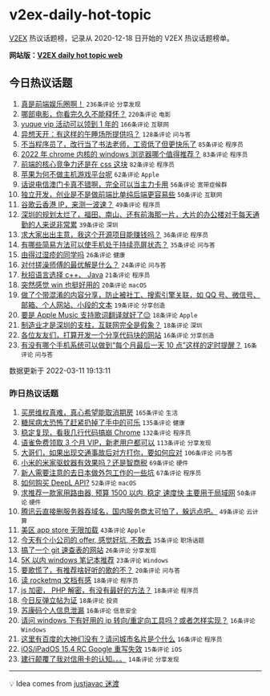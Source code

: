 # v2ex-daily-hot-topic

[V2EX](https://www.v2ex.com/) 热议话题榜，记录从 2020-12-18 日开始的 V2EX 热议话题榜单。

**网站版：[V2EX daily hot topic web](https://boojack.github.io/v2ex-daily-hot-topic-web/)**

## 今日热议话题

<!-- TODAY BEGIN -->

1. [真是前端娱乐圈啊！](https://www.v2ex.com/t/839669) `236条评论` `分享发现`
1. [哪部电影，你看完久久不能释怀？](https://www.v2ex.com/t/839674) `220条评论` `电影`
1. [yuque vip 活动可以领到 1 年的](https://www.v2ex.com/t/839578) `166条评论` `互联网`
1. [异想天开：有这样的午睡场所提供吗？](https://www.v2ex.com/t/839585) `128条评论` `问与答`
1. [不当程序员了，改行当了书法老师，工资低了但更快乐了](https://www.v2ex.com/t/839599) `85条评论` `程序员`
1. [2022 年 chrome 内核的 windows 浏览器哪个值得推荐？](https://www.v2ex.com/t/839613) `83条评论` `程序员`
1. [前端的核心竞争力还是在 css 这块](https://www.v2ex.com/t/839655) `82条评论` `程序员`
1. [苹果为何不做主机游戏平台呢](https://www.v2ex.com/t/839716) `62条评论` `Apple`
1. [话说电信澳门卡真不错啊，完全可以当主力卡用](https://www.v2ex.com/t/839625) `56条评论` `宽带症候群`
1. [独立开发，创业是不是做前端比单纯后端更容易些](https://www.v2ex.com/t/839573) `50条评论` `互联网`
1. [谷歌云香港 IP，来测一波速？](https://www.v2ex.com/t/839605) `49条评论` `程序员`
1. [深圳的规划太烂了，福田、南山、还有前海那一片，大片的办公楼对于每天通勤的人来说非常累](https://www.v2ex.com/t/839648) `39条评论` `深圳`
1. [求大家出出主意，我这个开源项目能赚钱吗？](https://www.v2ex.com/t/839730) `36条评论` `程序员`
1. [有哪些简易方法可以使手机处于持续亮屏状态？](https://www.v2ex.com/t/839566) `35条评论` `问与答`
1. [由得过湿疹的同学吗](https://www.v2ex.com/t/839656) `26条评论` `健康`
1. [对付搓澡师傅的最优解是什么？](https://www.v2ex.com/t/839675) `24条评论` `问与答`
1. [秋招语言选择 c++、 Java](https://www.v2ex.com/t/839689) `21条评论` `程序员`
1. [突然感觉 win 也挺好用的](https://www.v2ex.com/t/839732) `20条评论` `macOS`
1. [做了个带混淆的内容分享，防止被社工、搜索引擎关联，如 QQ 号、微信号、邮箱、个人网站、小段的文本](https://www.v2ex.com/t/839628) `19条评论` `分享创造`
1. [要是 Apple Music 支持歌词翻译就好了😔](https://www.v2ex.com/t/839728) `18条评论` `Apple`
1. [制造业才是深圳的支柱，互联网完全是假象？](https://www.v2ex.com/t/839654) `18条评论` `深圳`
1. [各位友友们，打算开发一个分享代码块的网站](https://www.v2ex.com/t/839629) `16条评论` `分享创造`
1. [有没有哪个手机系统可以做到“每个月最后一天 10 点”这样的定时提醒？](https://www.v2ex.com/t/839626) `16条评论` `问与答`

数据更新于 2022-03-11 19:13:11

<!-- TODAY END -->

### 昨日热议话题

<!-- YESTERDAY BEGIN -->

1. [买房维权真难，真心希望能取消期房](https://www.v2ex.com/t/839312) `165条评论` `生活`
1. [糖尿病太恐怖了赶紧扔掉了手中的可乐](https://www.v2ex.com/t/839307) `135条评论` `健康`
1. [稳定复现，看我几行代码搞崩 Chrome](https://www.v2ex.com/t/839328) `132条评论` `程序员`
1. [语雀免费领取 3 个月 VIP，新老用户都可以](https://www.v2ex.com/t/839357) `113条评论` `分享发现`
1. [大哥们，如果出现交通事故后对方打你，要如何应对](https://www.v2ex.com/t/839351) `106条评论` `问与答`
1. [小米的米家驱蚊器有效果吗？还是智商税](https://www.v2ex.com/t/839362) `69条评论` `硬件`
1. [新人需要注意的去日本做外包工作的一些坑](https://www.v2ex.com/t/839303) `67条评论` `程序员`
1. [如何购买 DeepL API?](https://www.v2ex.com/t/839286) `52条评论` `macOS`
1. [求推荐一款家用路由器, 预算 1500 以内, 稳定 速度快 主要用于局域网](https://www.v2ex.com/t/839354) `50条评论` `硬件`
1. [腾讯云直接删服务器吞域名，国内服务商太可怕了，躲远点吧。](https://www.v2ex.com/t/839500) `49条评论` `云计算`
1. [美区 app store 无限加载](https://www.v2ex.com/t/839445) `43条评论` `Apple`
1. [今天有个小公司的 offer, 感觉好坑, 不敢去](https://www.v2ex.com/t/839453) `35条评论` `职场话题`
1. [搞了一个 git 速查表的网站](https://www.v2ex.com/t/839347) `26条评论` `分享发现`
1. [5K 以内 windows 笔记本推荐](https://www.v2ex.com/t/839412) `23条评论` `Windows`
1. [要歌慌了，有推荐啥好听的歌的不？](https://www.v2ex.com/t/839319) `20条评论` `问与答`
1. [读 rocketmq 文档有感](https://www.v2ex.com/t/839337) `18条评论` `程序员`
1. [js 加密， PHP 解密，有没有最好的方法？](https://www.v2ex.com/t/839306) `18条评论` `程序员`
1. [今日反弹立帖为证](https://www.v2ex.com/t/839295) `18条评论` `投资`
1. [苏康码个人信息泄漏](https://www.v2ex.com/t/839552) `16条评论` `信息安全`
1. [请问 windows 下有好用的 ip 转向/重定向工具吗？或者怎样实现？](https://www.v2ex.com/t/839318) `16条评论` `Windows`
1. [这里有百度的大神们没有？请问城市名片是个什么](https://www.v2ex.com/t/839304) `16条评论` `程序员`
1. [iOS/iPadOS 15.4 RC Google 重写失效](https://www.v2ex.com/t/839407) `15条评论` `iOS`
1. [建行颠覆了我对信用卡的认知。。。](https://www.v2ex.com/t/839530) `14条评论` `分享发现`

<!-- YESTERDAY END -->

---

💡 Idea comes from [justjavac 迷渡](https://github.com/justjavac/)
